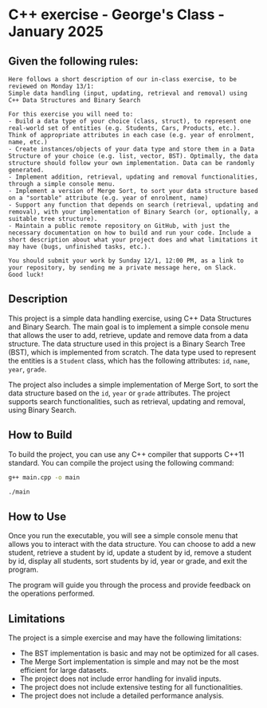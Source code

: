 # C++ exercise - George's Class - January 2025

## Given the following rules:

```text
Here follows a short description of our in-class exercise, to be reviewed on Monday 13/1:
Simple data handling (input, updating, retrieval and removal) using C++ Data Structures and Binary Search

For this exercise you will need to:
- Build a data type of your choice (class, struct), to represent one real-world set of entities (e.g. Students, Cars, Products, etc.). Think of appropriate attributes in each case (e.g. year of enrolment, name, etc.)
- Create instances/objects of your data type and store them in a Data Structure of your choice (e.g. list, vector, BST). Optimally, the data structure should follow your own implementation. Data can be randomly generated.
- Implement addition, retrieval, updating and removal functionalities, through a simple console menu.
- Implement a version of Merge Sort, to sort your data structure based on a "sortable" attribute (e.g. year of enrolment, name)
- Support any function that depends on search (retrieval, updating and removal), with your implementation of Binary Search (or, optionally, a suitable tree structure).
- Maintain a public remote repository on GitHub, with just the necessary documentation on how to build and run your code. Include a short description about what your project does and what limitations it may have (bugs, unfinished tasks, etc.).

You should submit your work by Sunday 12/1, 12:00 PM, as a link to your repository, by sending me a private message here, on Slack.
Good luck!
```

## Description

This project is a simple data handling exercise, using C++ Data Structures and Binary Search. The main goal is to implement a simple console menu that allows the user to add, retrieve, update and remove data from a data structure. The data structure used in this project is a Binary Search Tree (BST), which is implemented from scratch. The data type used to represent the entities is a `Student` class, which has the following attributes: `id`, `name`, `year`, `grade`.

The project also includes a simple implementation of Merge Sort, to sort the data structure based on the `id`, `year` or `grade` attributes. The project supports search functionalities, such as retrieval, updating and removal, using Binary Search.

## How to Build

To build the project, you can use any C++ compiler that supports C++11 standard. You can compile the project using the following command:

```bash
g++ main.cpp -o main

./main
```

## How to Use

Once you run the executable, you will see a simple console menu that allows you to interact with the data structure. You can choose to add a new student, retrieve a student by id, update a student by id, remove a student by id, display all students, sort students by id, year or grade, and exit the program.

The program will guide you through the process and provide feedback on the operations performed.

## Limitations

The project is a simple exercise and may have the following limitations:

- The BST implementation is basic and may not be optimized for all cases.
- The Merge Sort implementation is simple and may not be the most efficient for large datasets.
- The project does not include error handling for invalid inputs.
- The project does not include extensive testing for all functionalities.
- The project does not include a detailed performance analysis.
